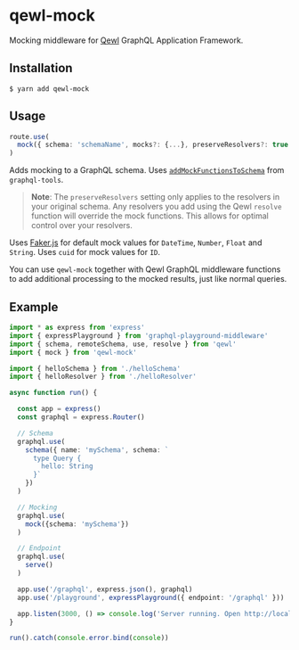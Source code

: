 # qewl-mock

Mocking middleware for [Qewl](https://github.com/kbrandwijk/qewl) GraphQL Application Framework.

## Installation

```
$ yarn add qewl-mock
```

## Usage

```ts
route.use(
  mock({ schema: 'schemaName', mocks?: {...}, preserveResolvers?: true | false })
)
```

Adds mocking to a GraphQL schema. Uses [`addMockFunctionsToSchema`](https://www.apollographql.com/docs/graphql-tools/mocking.html) from `graphql-tools`.

> **Note**: The `preserveResolvers` setting only applies to the resolvers in your original schema. Any resolvers you add using the Qewl `resolve` function will override the mock functions. This allows for optimal control over your resolvers.

Uses [Faker.js](https://github.com/marak/Faker.js/) for default mock values for `DateTime`, `Number`, `Float` and `String`.
Uses `cuid` for mock values for `ID`.

You can use `qewl-mock` together with Qewl GraphQL middleware functions to add additional processing to the mocked results, just like normal queries.

## Example

```ts
import * as express from 'express'
import { expressPlayground } from 'graphql-playground-middleware'
import { schema, remoteSchema, use, resolve } from 'qewl'
import { mock } from 'qewl-mock'

import { helloSchema } from './helloSchema'
import { helloResolver } from './helloResolver'

async function run() {

  const app = express()
  const graphql = express.Router()

  // Schema
  graphql.use(
    schema({ name: 'mySchema', schema: `
      type Query {
        hello: String
      }`
    })
  )

  // Mocking
  graphql.use(
    mock({schema: 'mySchema'})
  )

  // Endpoint
  graphql.use(
    serve()
  )

  app.use('/graphql', express.json(), graphql)
  app.use('/playground', expressPlayground({ endpoint: '/graphql' }))

  app.listen(3000, () => console.log('Server running. Open http://localhost:3000/playground to run queries.'))
}

run().catch(console.error.bind(console))
```
